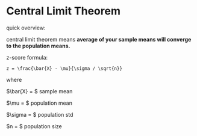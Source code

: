 # Central Limit Theorem
quick overview:

central limit theorem means **average of your sample means will converge to the population means.**

z-score formula:

```
z = \frac{\bar{X} - \mu}{\sigma / \sqrt{n}}
```
where

$\bar{X} = $ sample mean

$\mu = $ population mean

$\sigma = $ population std

$n = $ population size
